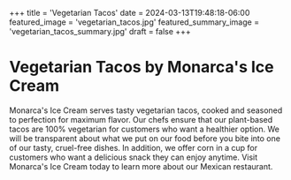 +++
title = 'Vegetarian Tacos'
date = 2024-03-13T19:48:18-06:00
featured_image = 'vegetarian_tacos.jpg'
featured_summary_image = 'vegetarian_tacos_summary.jpg'
draft = false
+++

# Vegetarian Tacos by Monarca's Ice Cream

Monarca's Ice Cream serves tasty vegetarian tacos, cooked and seasoned to perfection for maximum flavor. Our chefs ensure that our plant-based tacos are 100% vegetarian for customers who want a healthier option. We will be transparent about what we put on our food before you bite into one of our tasty, cruel-free dishes. In addition, we offer corn in a cup for customers who want a delicious snack they can enjoy anytime. Visit Monarca's Ice Cream today to learn more about our Mexican restaurant.